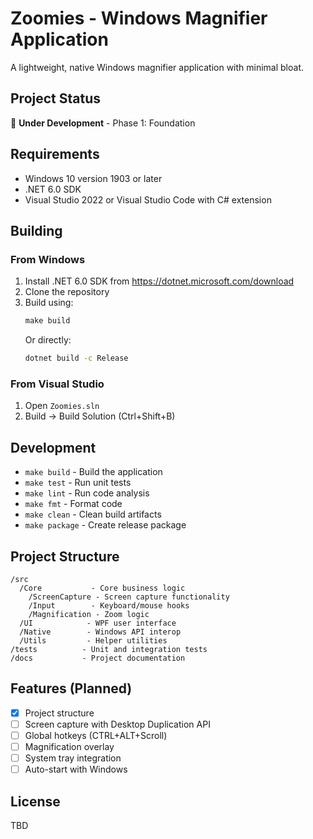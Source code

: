 # Zoomies - Windows Magnifier Application

A lightweight, native Windows magnifier application with minimal bloat.

## Project Status

🚧 **Under Development** - Phase 1: Foundation

## Requirements

- Windows 10 version 1903 or later
- .NET 6.0 SDK
- Visual Studio 2022 or Visual Studio Code with C# extension

## Building

### From Windows

1. Install .NET 6.0 SDK from https://dotnet.microsoft.com/download
2. Clone the repository
3. Build using:
   ```cmd
   make build
   ```
   Or directly:
   ```cmd
   dotnet build -c Release
   ```

### From Visual Studio

1. Open `Zoomies.sln`
2. Build → Build Solution (Ctrl+Shift+B)

## Development

- `make build` - Build the application
- `make test` - Run unit tests
- `make lint` - Run code analysis
- `make fmt` - Format code
- `make clean` - Clean build artifacts
- `make package` - Create release package

## Project Structure

```
/src
  /Core           - Core business logic
    /ScreenCapture - Screen capture functionality
    /Input        - Keyboard/mouse hooks
    /Magnification - Zoom logic
  /UI            - WPF user interface
  /Native        - Windows API interop
  /Utils         - Helper utilities
/tests          - Unit and integration tests
/docs           - Project documentation
```

## Features (Planned)

- [x] Project structure
- [ ] Screen capture with Desktop Duplication API
- [ ] Global hotkeys (CTRL+ALT+Scroll)
- [ ] Magnification overlay
- [ ] System tray integration
- [ ] Auto-start with Windows

## License

TBD